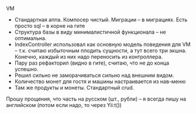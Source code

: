 VM

* Стандартная аппа. Компосер чистый. Миграции – в миграциях. Есть просто sql – в корне на гите
* Структура базы в виду минималистичной функционала – не оптимальна. 
* IndexController использовал как основную модель поведения для VM – т.к. считаю избыточным плодить сущности, а тут всего три экшна. Конечно, каждый из них надо переносить из контроллера.
* Пару раз рефакторил (видно в гите), считаю, что не до конца успешно.
* Решил сильно не заморачиваться сильно над внешним видом.
* Количество монет для гостя и машины настраивается из нав-меню
* Там же продукты и монеты. Стандартный crud.

Прошу прощения, что часть на русском (шт., рубли) – я всегда пишу на английском (потом если надо, то через Yii:t())

